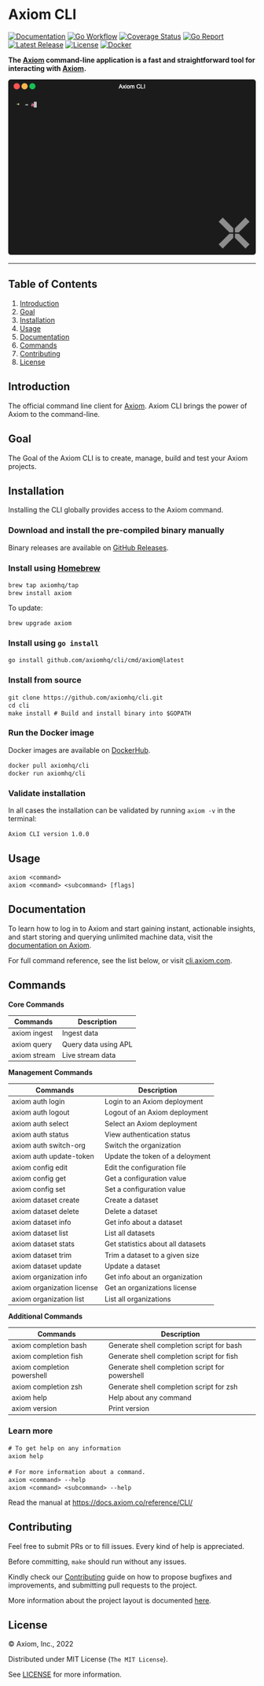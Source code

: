 # Axiom CLI

[![Documentation][docs_badge]][docs]
[![Go Workflow][go_workflow_badge]][go_workflow]
[![Coverage Status][coverage_badge]][coverage]
[![Go Report][report_badge]][report]
[![Latest Release][release_badge]][release]
[![License][license_badge]][license]
[![Docker][docker_badge]][docker]

**The [Axiom](https://axiom.co) command-line application is a fast and
straightforward tool for interacting with [Axiom](https://axiom.co).**

<p align="center"><img src=".github/img/demo.gif?raw=true"/></p>

---

## Table of Contents

1. [Introduction](#introduction)
1. [Goal](#Goal)
1. [Installation](#installation)
1. [Usage](#usage)
1. [Documentation](#documentation)
1. [Commands](#commands)
1. [Contributing](#contributing)
1. [License](#license)

## Introduction

The official command line client for [Axiom](https://www.axiom.co/). Axiom CLI
brings the power of Axiom to the command-line. 

## Goal

The Goal of the Axiom CLI is to create, manage, build and test your Axiom
projects. 

## Installation

Installing the CLI globally provides access to the Axiom command.

### Download and install the pre-compiled binary manually

Binary releases are available on
[GitHub Releases](https://github.com/axiomhq/cli/releases/latest).

### Install using [Homebrew](https://brew.sh)

```shell
brew tap axiomhq/tap
brew install axiom
```

To update:

```shell
brew upgrade axiom
```

### Install using `go install`

```shell
go install github.com/axiomhq/cli/cmd/axiom@latest
```

### Install from source

```shell
git clone https://github.com/axiomhq/cli.git
cd cli
make install # Build and install binary into $GOPATH
```

### Run the Docker image

Docker images are available on [DockerHub][docker].

```shell
docker pull axiomhq/cli
docker run axiomhq/cli
```

### Validate installation

In all cases the installation can be validated by running `axiom -v` in the
terminal:

```shell
Axiom CLI version 1.0.0
```

## Usage

```shell
axiom <command>
axiom <command> <subcommand> [flags]
```

## Documentation

To learn how to log in to Axiom and start gaining instant, actionable insights,
and start storing and querying unlimited machine data, visit the
[documentation on Axiom](https://docs.axiom.co/).

For full command reference, see the list below, or visit
[cli.axiom.com](https://docs.axiom.co/reference/CLI/).

## Commands

**Core Commands**

| Commands     | Description          |
| ------------ | -------------------- |
| axiom ingest | Ingest data          |
| axiom query  | Query data using APL |
| axiom stream | Live stream data     |

**Management Commands**

| Commands                   | Description                       |
| -------------------------- | --------------------------------- |
| axiom auth login           | Login to an Axiom deployment      |
| axiom auth logout          | Logout of an Axiom deployment     |
| axiom auth select          | Select an Axiom deployment        |
| axiom auth status          | View authentication status        |
| axiom auth switch-org      | Switch the organization           |
| axiom auth update-token    | Update the token of a deloyment   |
| axiom config edit          | Edit the configuration file       |
| axiom config get           | Get a configuration value         |
| axiom config set           | Set a configuration value         |
| axiom dataset create       | Create a dataset                  |
| axiom dataset delete       | Delete a dataset                  |
| axiom dataset info         | Get info about a dataset          |
| axiom dataset list         | List all datasets                 |
| axiom dataset stats        | Get statistics about all datasets |
| axiom dataset trim         | Trim a dataset to a given size    |
| axiom dataset update       | Update a dataset                  |
| axiom organization info    | Get info about an organization    |
| axiom organization license | Get an organizations license      |
| axiom organization list    | List all organizations            |

**Additional Commands**

| Commands                    | Description                                     |
| --------------------------- | ----------------------------------------------- |
| axiom completion bash       | Generate shell completion script for bash       |
| axiom completion fish       | Generate shell completion script for fish       |
| axiom completion powershell | Generate shell completion script for powershell |
| axiom completion zsh        | Generate shell completion script for zsh        |
| axiom help                  | Help about any command                          |
| axiom version               | Print version                                   |

### Learn more

```shell
# To get help on any information
axiom help

# For more information about a command.
axiom <command> --help
axiom <command> <subcommand> --help
```

Read the manual at https://docs.axiom.co/reference/CLI/

## Contributing

Feel free to submit PRs or to fill issues. Every kind of help is appreciated. 

Before committing, `make` should run without any issues.

Kindly check our [Contributing](Contributing.md) guide on how to propose
bugfixes and improvements, and submitting pull requests to the project.

More information about the project layout is documented
[here](.github/project-layout.md).

## License

&copy; Axiom, Inc., 2022

Distributed under MIT License (`The MIT License`).

See [LICENSE](LICENSE) for more information.

<!-- Badges -->

[docs]: https://docs.axiom.co
[docs_badge]: https://img.shields.io/badge/docs-reference-blue.svg?style=flat-square
[go_workflow]: https://github.com/axiomhq/cli/actions/workflows/push.yml
[go_workflow_badge]: https://img.shields.io/github/workflow/status/axiomhq/cli/Push?style=flat-square&ghcache=unused
[coverage]: https://codecov.io/gh/axiomhq/cli
[coverage_badge]: https://img.shields.io/codecov/c/github/axiomhq/cli.svg?style=flat-square&ghcache=unused
[report]: https://goreportcard.com/report/github.com/axiomhq/cli
[report_badge]: https://goreportcard.com/badge/github.com/axiomhq/cli?style=flat-square&ghcache=unused
[release]: https://github.com/axiomhq/cli/releases/latest
[release_badge]: https://img.shields.io/github/release/axiomhq/cli.svg?style=flat-square&ghcache=unused
[license]: https://opensource.org/licenses/MIT
[license_badge]: https://img.shields.io/github/license/axiomhq/cli.svg?color=blue&style=flat-square&ghcache=unused
[docker]: https://hub.docker.com/r/axiomhq/cli
[docker_badge]: https://img.shields.io/docker/pulls/axiomhq/cli.svg?style=flat-square&ghcache=unused
